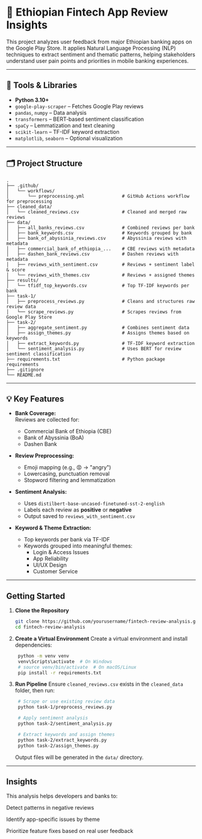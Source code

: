 # 📱 Ethiopian Fintech App Review Insights

This project analyzes user feedback from major Ethiopian banking apps on the Google Play Store. It applies Natural Language Processing (NLP) techniques to extract sentiment and thematic patterns, helping stakeholders understand user pain points and priorities in mobile banking experiences.

---

## 🔧 Tools & Libraries

- **Python 3.10+**
- `google-play-scraper` – Fetches Google Play reviews
- `pandas`, `numpy` – Data analysis
- `transformers` – BERT-based sentiment classification
- `spaCy` – Lemmatization and text cleaning
- `scikit-learn` – TF-IDF keyword extraction
- `matplotlib`, `seaborn` – Optional visualization

---

## 🗂️ Project Structure

```
.
├── .github/
│   └── workflows/
│       └── preprocessing.yml              # GitHub Actions workflow for preprocessing
├── cleaned_data/
│   └── cleaned_reviews.csv                # Cleaned and merged raw reviews
├── data/
│   ├── all_banks_reviews.csv              # Combined reviews per bank
│   ├── bank_keywords.csv                  # Keywords grouped by bank
│   ├── bank_of_abyssinia_reviews.csv      # Abyssinia reviews with metadata
│   ├── commercial_bank_of_ethiopia_...    # CBE reviews with metadata
│   ├── dashen_bank_reviews.csv            # Dashen reviews with metadata
│   ├── reviews_with_sentiment.csv         # Reviews + sentiment label & score
│   └── reviews_with_themes.csv            # Reviews + assigned themes
├── results/
│   └── tfidf_top_keywords.csv             # Top TF-IDF keywords per bank
├── task-1/
│   ├── preprocess_reviews.py              # Cleans and structures raw review data
│   └── scrape_reviews.py                  # Scrapes reviews from Google Play Store
├── task-2/
│   ├── aggregate_sentiment.py             # Combines sentiment data
│   ├── assign_themes.py                   # Assigns themes based on keywords
│   ├── extract_keywords.py                # TF-IDF keyword extraction
│   └── sentiment_analysis.py              # Uses BERT for review sentiment classification
├── requirements.txt                       # Python package requirements
├── .gitignore
└── README.md

```

---

## 💡 Key Features

- **Bank Coverage:**  
  Reviews are collected for:

  - Commercial Bank of Ethiopia (CBE)
  - Bank of Abyssinia (BoA)
  - Dashen Bank

- **Review Preprocessing:**

  - Emoji mapping (e.g., 😡 → "angry")
  - Lowercasing, punctuation removal
  - Stopword filtering and lemmatization

- **Sentiment Analysis:**

  - Uses `distilbert-base-uncased-finetuned-sst-2-english`
  - Labels each review as **positive** or **negative**
  - Output saved to `reviews_with_sentiment.csv`

- **Keyword & Theme Extraction:**
  - Top keywords per bank via TF-IDF
  - Keywords grouped into meaningful themes:
    - Login & Access Issues
    - App Reliability
    - UI/UX Design
    - Customer Service

---

## Getting Started

1. **Clone the Repository**

   ```bash
   git clone https://github.com/yourusername/fintech-review-analysis.git
   cd fintech-review-analysis
   ```

2. **Create a Virtual Environment**
   Create a virtual environment and install dependencies:

   ```bash
    python -m venv venv
    venv\Scripts\activate  # On Windows
    # source venv/bin/activate  # On macOS/Linux
    pip install -r requirements.txt

   ```

3. **Run Pipeline**
   Ensure `cleaned_reviews.csv` exists in the `cleaned_data` folder, then run:

   ```bash
    # Scrape or use existing review data
    python task-1/preprocess_reviews.py

    # Apply sentiment analysis
    python task-2/sentiment_analysis.py

    # Extract keywords and assign themes
    python task-2/extract_keywords.py
    python task-2/assign_themes.py

   ```

   Output files will be generated in the `data/` directory.

---

## Insights

This analysis helps developers and banks to:

Detect patterns in negative reviews

Identify app-specific issues by theme

Prioritize feature fixes based on real user feedback

